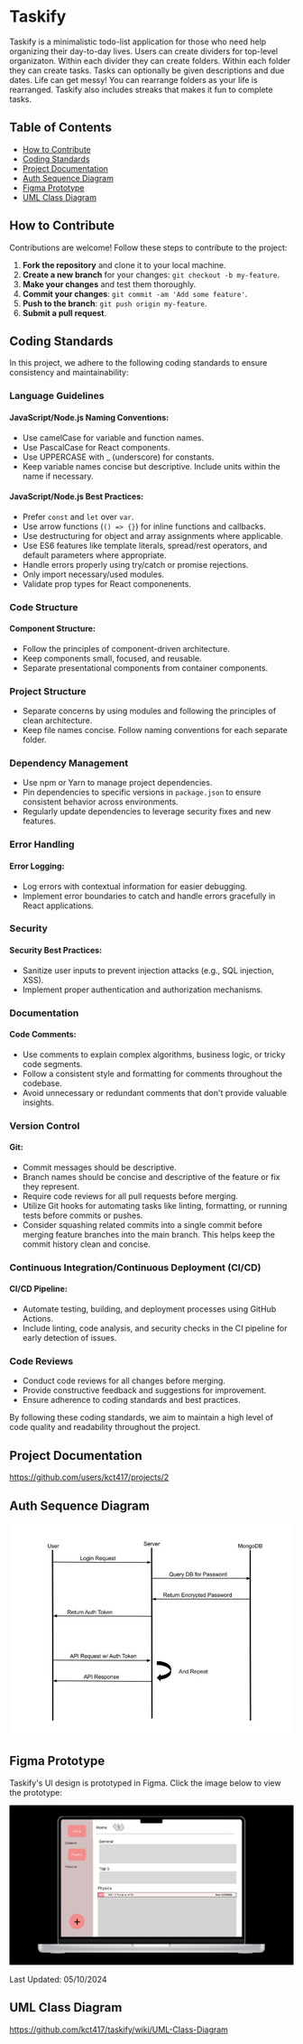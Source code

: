 # Taskify

Taskify is a minimalistic todo-list application for those who need help organizing their day-to-day lives. Users can create dividers for top-level organizaton. Within each divider they can create folders. Within each folder they can create tasks. Tasks can optionally be given descriptions and due dates. Life can get messy! You can rearrange folders as your life is rearranged. Taskify also includes streaks that makes it fun to complete tasks.

## Table of Contents

-   [How to Contribute](#how-to-contribute)
-   [Coding Standards](#coding-standards)
-   [Project Documentation](#project-documentation)
-   [Auth Sequence Diagram](#auth-sequence-diagram)
-   [Figma Prototype](#figma-prototype)
-   [UML Class Diagram](#uml-class-diagram)

## How to Contribute

Contributions are welcome! Follow these steps to contribute to the project:

1. **Fork the repository** and clone it to your local machine.
2. **Create a new branch** for your changes: `git checkout -b my-feature`.
3. **Make your changes** and test them thoroughly.
4. **Commit your changes**: `git commit -am 'Add some feature'`.
5. **Push to the branch**: `git push origin my-feature`.
6. **Submit a pull request**.

## Coding Standards

In this project, we adhere to the following coding standards to ensure consistency and maintainability:

### Language Guidelines

#### JavaScript/Node.js Naming Conventions:

-   Use camelCase for variable and function names.
-   Use PascalCase for React components.
-   Use UPPERCASE with \_ (underscore) for constants.
-   Keep variable names concise but descriptive. Include units within the name if necessary.

#### JavaScript/Node.js Best Practices:

-   Prefer `const` and `let` over `var`.
-   Use arrow functions (`() => {}`) for inline functions and callbacks.
-   Use destructuring for object and array assignments where applicable.
-   Use ES6 features like template literals, spread/rest operators, and default parameters where appropriate.
-   Handle errors properly using try/catch or promise rejections.
-   Only import necessary/used modules.
-   Validate prop types for React componenents.

### Code Structure

#### Component Structure:

-   Follow the principles of component-driven architecture.
-   Keep components small, focused, and reusable.
-   Separate presentational components from container components.

### Project Structure

-   Separate concerns by using modules and following the principles of clean architecture.
-   Keep file names concise. Follow naming conventions for each separate folder.

### Dependency Management

-   Use npm or Yarn to manage project dependencies.
-   Pin dependencies to specific versions in `package.json` to ensure consistent behavior across environments.
-   Regularly update dependencies to leverage security fixes and new features.

### Error Handling

#### Error Logging:

-   Log errors with contextual information for easier debugging.
-   Implement error boundaries to catch and handle errors gracefully in React applications.

### Security

#### Security Best Practices:

-   Sanitize user inputs to prevent injection attacks (e.g., SQL injection, XSS).
-   Implement proper authentication and authorization mechanisms.

### Documentation

#### Code Comments:

-   Use comments to explain complex algorithms, business logic, or tricky code segments.
-   Follow a consistent style and formatting for comments throughout the codebase.
-   Avoid unnecessary or redundant comments that don't provide valuable insights.

### Version Control

#### Git:

-   Commit messages should be descriptive.
-   Branch names should be concise and descriptive of the feature or fix they represent.
-   Require code reviews for all pull requests before merging.
-   Utilize Git hooks for automating tasks like linting, formatting, or running tests before commits or pushes.
-   Consider squashing related commits into a single commit before merging feature branches into the main branch. This helps keep the commit history clean and concise.

### Continuous Integration/Continuous Deployment (CI/CD)

#### CI/CD Pipeline:

-   Automate testing, building, and deployment processes using GitHub Actions.
-   Include linting, code analysis, and security checks in the CI pipeline for early detection of issues.

### Code Reviews

-   Conduct code reviews for all changes before merging.
-   Provide constructive feedback and suggestions for improvement.
-   Ensure adherence to coding standards and best practices.

By following these coding standards, we aim to maintain a high level of code quality and readability throughout the project.

## Project Documentation

https://github.com/users/kct417/projects/2

## Auth Sequence Diagram

![Auth Sequence Diagram](images/auth-sequence-diagram.jpg)

## Figma Prototype

Taskify's UI design is prototyped in Figma. Click the image below to view the prototype:

[![Figma Prototype](images/figma-prototype.png)](https://www.figma.com/design/7g5YAjZ3vnykjcdwRZiJTC/ToDo-List-UI?node-id=0%3A1&t=oC4kI5KMClifi8dm-1)

Last Updated: 05/10/2024

## UML Class Diagram

https://github.com/kct417/taskify/wiki/UML-Class-Diagram
